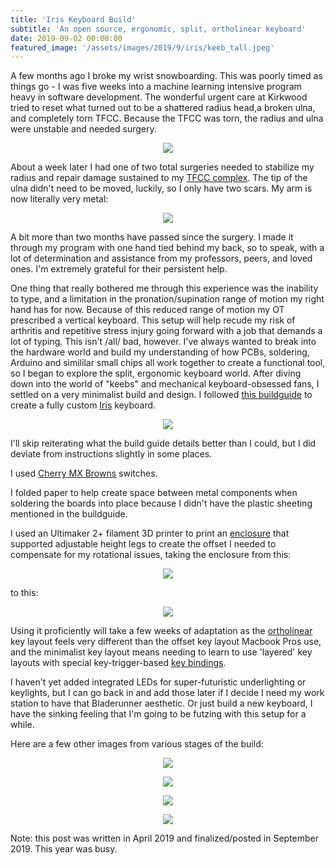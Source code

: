 ```yaml
---
title: 'Iris Keyboard Build'
subtitle: 'An open source, ergonomic, split, ortholinear keyboard'
date: 2019-09-02 00:00:00
featured_image: '/assets/images/2019/9/iris/keeb_tall.jpeg'
---
```


A few months ago I broke my wrist snowboarding. This was poorly timed as things go - I was five weeks into a machine learning intensive program heavy in software development. The wonderful urgent care at Kirkwood tried to reset what turned out to be a shattered radius head,a broken ulna, and completely torn TFCC. Because the TFCC was torn, the radius and ulna were unstable and needed surgery.

<p align="center">
<img src="/assets/images/2019/9/iris/traction.jpg">
</p>


About a week later I had one of two total surgeries needed to stabilize my radius and repair damage sustained to my [TFCC complex](https://en.wikipedia.org/wiki/Triangular_fibrocartilage). The tip of the ulna didn't need to be moved, luckily, so I only have two scars. My arm is now literally very metal:

<p align="center">
<img src="/assets/images/2019/9/iris/metal.jpg">
</p>

A bit more than two months have passed since the surgery. I made it through my program with one hand tied behind my back, so to speak, with a lot of determination and assistance from my professors, peers, and loved ones. I'm extremely grateful for their persistent help.

One thing that really bothered me through this experience was the inability to type, and a limitation in the pronation/supination range of motion my right hand has for now. Because of this reduced range of motion my OT prescribed a vertical keyboard. This setup will help recude my risk of arthritis and repetitive stress injury going forward with a job that demands a lot of typing. This isn't /all/ bad, however. I've always wanted to break into the hardware world and build my understanding of how PCBs, soldering, Arduino and simililar small chips all work together to create a functional tool, so I began to explore the split, ergonomic keyboard world. After diving down into the world of "keebs" and mechanical keyboard-obsessed fans, I settled on a very minimalist build and design. I followed [this buildguide](https://docs.keeb.io/iris-build-guide/) to create a fully custom [Iris](https://keeb.io/products/iris-keyboard-split-ergonomic-keyboard?variant=8034004860958) keyboard.

<p align="center">
<img src="/assets/images/2019/9/iris/keeb1.jpeg">
</p>

I'll skip reiterating what the build guide details better than I could, but I did deviate from instructions slightly in some places.

I used [Cherry MX Browns](https://fynestuff.com/wp-content/uploads/2016/09/mechanical-keyboard-switch-guide-e1469983482645.png) switches.

I folded paper to help create space between metal components when soldering the boards into place because I didn't have the plastic sheeting mentioned in the buildguide.

I used an Ultimaker 2+ filament 3D printer to print an [enclosure](https://www.thingiverse.com/thing:3392322) that supported adjustable height legs to create the offset I needed to compensate for my rotational issues, taking the enclosure from this:


<p align="center">
<img src="/assets/images/2019/9/iris/keeb.jpeg">
</p>

to this:


<p align="center">
<img src="/assets/images/2019/9/iris/keeb_done.jpeg">
</p>


Using it proficiently will take a few weeks of adaptation as the [ortholinear](https://olkb.com/reference/primer) key layout feels very different than the offset key layout Macbook Pros use, and the minimalist key layout means needing to learn to use 'layered' key layouts with special key-trigger-based [key bindings](https://config.qmk.fm/#/keebio/iris/rev2/LAYOUT). 


I haven't yet added integrated LEDs for super-futuristic underlighting or keylights, but I can go back in and add those later if I decide I need my work station to have that Bladerunner aesthetic. Or just build a new keyboard, I have the sinking feeling that I'm going to be futzing with this setup for a while.

Here are a few other images from various stages of the build: 

<p align="center">
<img src="/assets/images/2019/9/iris/IMG_9714.jpeg">
</p>

<p align="center">
<img src="/assets/images/2019/9/iris/IMG_9735.jpeg">
</p>

<p align="center">
<img src="/assets/images/2019/9/iris/IMG_9756.jpeg">
</p>

<p align="center">
<img src="/assets/images/2019/9/iris/IMG_9769.jpeg">
</p>

Note: this post was written in April 2019 and finalized/posted in September 2019. This year was busy.